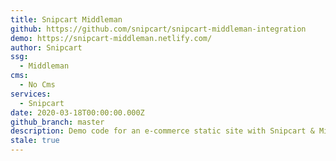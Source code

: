 ```yaml
---
title: Snipcart Middleman
github: https://github.com/snipcart/snipcart-middleman-integration
demo: https://snipcart-middleman.netlify.com/
author: Snipcart
ssg:
  - Middleman
cms:
  - No Cms
services:
  - Snipcart
date: 2020-03-18T00:00:00.000Z
github_branch: master
description: Demo code for an e-commerce static site with Snipcart & Middleman.
stale: true
---
```

